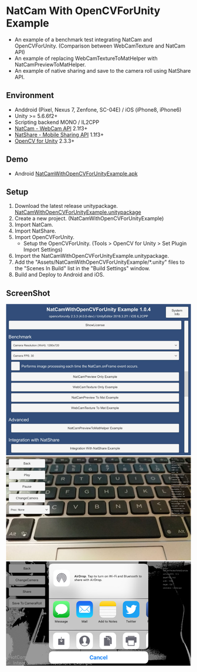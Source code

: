 # NatCam With OpenCVForUnity Example
- An example of a benchmark test integrating NatCam and OpenCVForUnity. (Comparison between WebCamTexture and NatCam API)  
- An example of replacing WebCamTextureToMatHelper with NatCamPreviewToMatHelper.
- An example of native sharing and save to the camera roll using NatShare API.


<!--
## Benchmark
![benchmark.jpg](benchmark.jpg) 
-->


## Environment
- Anddroid (Pixel, Nexus 7, Zenfone, SC-04E) / iOS (iPhone8, iPhone6)
- Unity >= 5.6.6f2+
- Scripting backend MONO / IL2CPP
- [NatCam - WebCam API](https://assetstore.unity.com/packages/tools/integration/natcam-pro-webcam-api-52154) 2.1f3+
- [NatShare - Mobile Sharing API](https://assetstore.unity.com/packages/tools/integration/natshare-mobile-sharing-api-117705) 1.1f3+
- [OpenCV for Unity](https://assetstore.unity.com/packages/tools/integration/opencv-for-unity-21088) 2.3.3+


## Demo
- Android [NatCamWithOpenCVForUnityExample.apk](https://github.com/EnoxSoftware/NatCamWithOpenCVForUnityExample/releases)


## Setup
1. Download the latest release unitypackage. [NatCamWithOpenCVForUnityExample.unitypackage](https://github.com/EnoxSoftware/NatCamWithOpenCVForUnityExample/releases)
1. Create a new project. (NatCamWithOpenCVForUnityExample)
1. Import NatCam.
1. Import NatShare.
1. Import OpenCVForUnity.
    * Setup the OpenCVForUnity. (Tools > OpenCV for Unity > Set Plugin Import Settings)
1. Import the NatCamWithOpenCVForUnityExample.unitypackage.
1. Add the "Assets/NatCamWithOpenCVForUnityExample/*.unity" files to the "Scenes In Build" list in the "Build Settings" window.
1. Build and Deploy to Android and iOS.


## ScreenShot
![screenshot01.jpg](screenshot01.jpg) 
![screenshot02.jpg](screenshot02.jpg) 
![screenshot03.jpg](screenshot03.jpg) 
